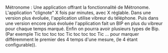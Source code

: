 Métronome : Une application offrant la fonctionnalité de Métronome.
L'application "clignote" X fois par minutes, avec X réglable. Dans une
version plus évoluée, l'application utilise vibreur du téléphone. Puis
dans une version encore plus évoluée l'application fait un BIP en plus
du vibreur pour chaque temps marqué. Enfin on pourra avoir plusieurs
types de Bip. (Par exemple Tic toc toc toc Tic toc toc toc Tic … pour
marquer différemment le premier des 4 temps d'une mesure, (le 4 étant
configurable)).
